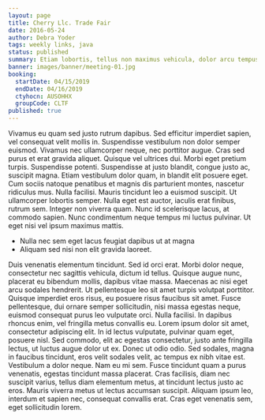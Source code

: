 ```yaml
---
layout: page
title: Cherry Llc. Trade Fair
date: 2016-05-24
author: Debra Yoder
tags: weekly links, java
status: published
summary: Etiam lobortis, tellus non maximus vehicula, dolor arcu tempus.
banner: images/banner/meeting-01.jpg
booking:
  startDate: 04/15/2019
  endDate: 04/16/2019
  ctyhocn: AUSOHHX
  groupCode: CLTF
published: true
---
```

Vivamus eu quam sed justo rutrum dapibus. Sed efficitur imperdiet sapien, vel consequat velit mollis in. Suspendisse vestibulum non dolor semper euismod. Vivamus nec ullamcorper neque, nec porttitor augue. Cras sed purus et erat gravida aliquet. Quisque vel ultrices dui. Morbi eget pretium turpis.
Suspendisse potenti. Suspendisse at justo blandit, congue justo ac, suscipit magna. Etiam vestibulum dolor quam, in blandit elit posuere eget. Cum sociis natoque penatibus et magnis dis parturient montes, nascetur ridiculus mus. Nulla facilisi. Mauris tincidunt leo a euismod suscipit. Ut ullamcorper lobortis semper. Nulla eget est auctor, iaculis erat finibus, rutrum sem. Integer non viverra quam. Nunc id scelerisque lacus, at commodo sapien. Nunc condimentum neque tempus mi luctus pulvinar. Ut eget nisi vel ipsum maximus mattis.

* Nulla nec sem eget lacus feugiat dapibus ut at magna
* Aliquam sed nisi non elit gravida laoreet.

Duis venenatis elementum tincidunt. Sed id orci erat. Morbi dolor neque, consectetur nec sagittis vehicula, dictum id tellus. Quisque augue nunc, placerat eu bibendum mollis, dapibus vitae massa. Maecenas ac nisi eget arcu sodales hendrerit. Ut pellentesque leo sit amet turpis volutpat porttitor. Quisque imperdiet eros risus, eu posuere risus faucibus sit amet. Fusce pellentesque, dui ornare semper sollicitudin, nisi massa egestas neque, euismod consequat purus leo vulputate orci. Nulla facilisi. In dapibus rhoncus enim, vel fringilla metus convallis eu. Lorem ipsum dolor sit amet, consectetur adipiscing elit. In id lectus vulputate, pulvinar quam eget, posuere nisl. Sed commodo, elit ac egestas consectetur, justo ante fringilla lectus, ut luctus augue dolor ut ex. Donec ut odio odio. Sed sodales, magna in faucibus tincidunt, eros velit sodales velit, ac tempus ex nibh vitae est.
Vestibulum a dolor neque. Nam eu mi sem. Fusce tincidunt quam a purus venenatis, egestas tincidunt massa placerat. Cras facilisis, diam nec suscipit varius, tellus diam elementum metus, at tincidunt lectus justo ac eros. Mauris viverra metus ut lectus accumsan suscipit. Aliquam ipsum leo, interdum et sapien nec, consequat convallis erat. Cras eget venenatis sem, eget sollicitudin lorem.
